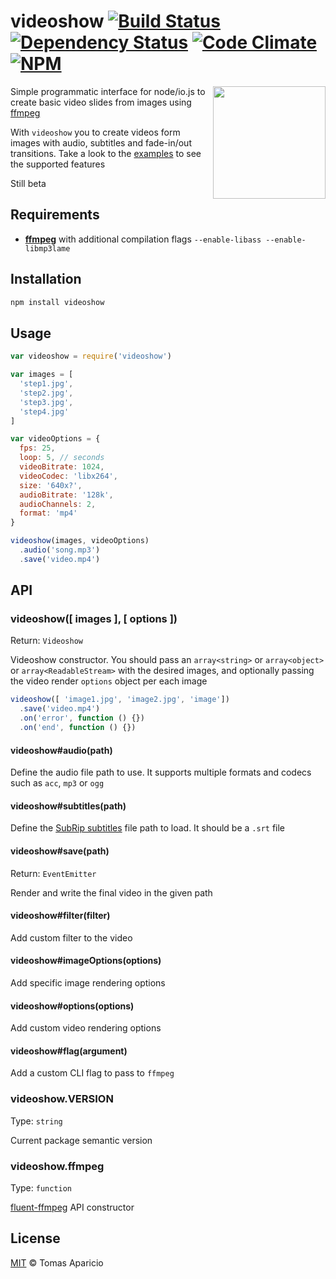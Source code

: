# videoshow [![Build Status](https://api.travis-ci.org/h2non/videoshow.svg?branch=master)][travis] [![Dependency Status](https://gemnasium.com/h2non/videoshow.svg)][gemnasium] [![Code Climate](https://codeclimate.com/github/h2non/videoshow/badges/gpa.svg)](https://codeclimate.com/github/h2non/videoshow)  [![NPM](https://img.shields.io/npm/v/videoshow.svg)][npm]

<img src="https://github.com/h2non/videoshow/blob/master/test/fixtures/norris.gif" width="180" align="right" />

Simple programmatic interface for node/io.js to create basic video slides from images using [ffmpeg](http://ffmpeg.org)

With `videoshow` you to create videos form images with audio, subtitles and fade-in/out transitions.
Take a look to the [examples](https://github.com/h2non/videoshow/tree/master/examples) to see the supported features

Still beta

## Requirements

- **[ffmpeg](http://ffmpeg.org)** with additional compilation flags `--enable-libass --enable-libmp3lame`

## Installation

```bash
npm install videoshow
```

## Usage

```js
var videoshow = require('videoshow')

var images = [
  'step1.jpg',
  'step2.jpg',
  'step3.jpg',
  'step4.jpg'
]

var videoOptions = {
  fps: 25,
  loop: 5, // seconds
  videoBitrate: 1024,
  videoCodec: 'libx264',
  size: '640x?',
  audioBitrate: '128k',
  audioChannels: 2,
  format: 'mp4'
}

videoshow(images, videoOptions)
  .audio('song.mp3')
  .save('video.mp4')
```

## API


### videoshow([ images ], [ options ])
Return: `Videoshow`

Videoshow constructor. You should pass an `array<string>` or `array<object>` or `array<ReadableStream>` with the desired images,
and optionally passing the video render `options` object per each image

```js
videoshow([ 'image1.jpg', 'image2.jpg', 'image'])
  .save('video.mp4')
  .on('error', function () {})
  .on('end', function () {})
```

#### videoshow#audio(path)

Define the audio file path to use. It supports multiple formats and codecs such as `acc`, `mp3` or `ogg`

#### videoshow#subtitles(path)

Define the [SubRip subtitles](http://en.wikipedia.org/wiki/SubRip#SubRip_text_file_format)
file path to load. It should be a `.srt` file

#### videoshow#save(path)
Return: `EventEmitter`

Render and write the final video in the given path

#### videoshow#filter(filter)

Add custom filter to the video

#### videoshow#imageOptions(options)

Add specific image rendering options

#### videoshow#options(options)

Add custom video rendering options

#### videoshow#flag(argument)

Add a custom CLI flag to pass to `ffmpeg`

### videoshow.VERSION
Type: `string`

Current package semantic version

### videoshow.ffmpeg
Type: `function`

[fluent-ffmpeg](https://github.com/fluent-ffmpeg/node-fluent-ffmpeg) API constructor

## License

[MIT](http://opensource.org/licenses/MIT) © Tomas Aparicio

[travis]: http://travis-ci.org/h2non/videoshow
[gemnasium]: https://gemnasium.com/h2non/videoshow
[npm]: http://npmjs.org/package/videoshow
